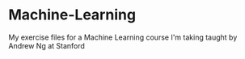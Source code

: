# Machine-Learning

My exercise files for a Machine Learning course I'm taking taught by Andrew Ng at Stanford
